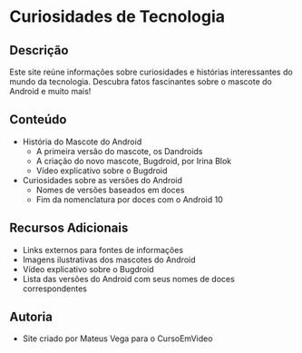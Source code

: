 # Curiosidades de Tecnologia

## Descrição
Este site reúne informações sobre curiosidades e histórias interessantes do mundo da tecnologia. Descubra fatos fascinantes sobre o mascote do Android e muito mais!

## Conteúdo
- História do Mascote do Android
  - A primeira versão do mascote, os Dandroids
  - A criação do novo mascote, Bugdroid, por Irina Blok
  - Vídeo explicativo sobre o Bugdroid
- Curiosidades sobre as versões do Android
  - Nomes de versões baseados em doces
  - Fim da nomenclatura por doces com o Android 10

## Recursos Adicionais
- Links externos para fontes de informações
- Imagens ilustrativas dos mascotes do Android
- Vídeo explicativo sobre o Bugdroid
- Lista das versões do Android com seus nomes de doces correspondentes

## Autoria
- Site criado por Mateus Vega para o CursoEmVideo
